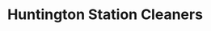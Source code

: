 ---
title: "Huntington Station Cleaners"
url: /huntington-station/huntington-station-cleaners/
shop: laundry
---